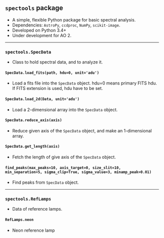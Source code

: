 ## ```spectools``` package

* A simple, flexible Python package for basic spectral analysis.
* Dependencies: ```AstroPy```, ```ccdproc```, ```NumPy```, ```scikit-image```.
* Developed on Python 3.4+
* Under development for AO 2.

---

### ```spectools.SpecData```

* Class to hold spectral data, and to analyze it.

#### ```SpecData.load_fits(path, hdu=0, unit='adu')```

* Load a fits file into the ```SpecData``` object. hdu=0 means primary FITS hdu. If FITS extension is used, hdu have to be set.

#### ```SpecData.load_2d(Data, unit='adu')```

* Load a 2-dimensional array into the ```SpecData``` object.

#### ```SpecData.reduce_axis(axis)```

* Reduce given axis of the ```SpecData``` object, and make an 1-dimensional array.

#### ```SpecData.get_length(axis)```

* Fetch the length of give axis of the ```SpecData``` object.

#### ```find_peaks(max_peaks=10, axis_target=0, size_slit=10, min_separation=5, sigma_clip=True, sigma_value=3, minamp_peak=0.01)```

* Find peaks from ```SpecData``` object.

---

### ```spectools.RefLamps```

* Data of reference lamps.

#### ```RefLamps.neon```

* Neon reference lamp